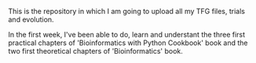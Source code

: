 This is the repository in which I am going to upload all my TFG files, trials and evolution. 

In the first week, I've been able to do, learn and understant the three first practical chapters of 'Bioinformatics with Python Cookbook' book and the two first theoretical chapters of 'Bioinformatics' book.

